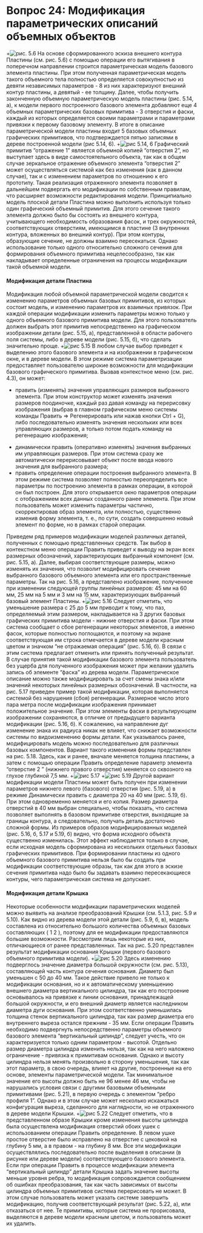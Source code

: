 # Вопрос 24: Модификация параметрических описаний объемных объектов
+![рис. 5.6](../resources/imgs/24/1.JPG)
На основе сформированного эскиза внешнего контура Пластины (см. рис. 5.6) с помощью операции его вытягивания в поперечном направлении строится параметрическая модель базового элемента пластины. При этом полученная параметрическая модель такого объемного тела полностью определяется совокупностью из девяти независимых параметров - 8 из них характеризуют внешний контур пластины, а девятый - ее толщину. Далее, чтобы получить законченную объемную параметрическую модель пластины (рис. 5.14, а), к модели первого построенного базового элемента добавляют еще 4 объемных параметрических базовых примитива - 3 отверстия и фаски, каждый из которых определяется своими параметрами и параметрами привязки к первому базовому элементу. В итоге в описание параметрической модели пластины входит 5 базовых объемных графических примитивов, что подтверждается пятью записями в дереве построенной модели (рис 5.14, 6). 
+![рис 5.14, 6](../resources/imgs/24/2.JPG)
Графический примитив “отражение 1” является объемной копией “отверстия 2”, но выступает здесь в виде самостоятельного объекта, так как в общем случае зеркальное отражение объемного элемента “отверстия 2” может осуществляться системой как без изменения (как в данном случае), так и с изменением параметров по отношению к его прототипу. Такая реализация отраженного элемента позволяет в дальнейшем подвергать его модификации по собственным правилам, что расширяет возможности редактирования модели. 
Принципиально модель плоской детали Пластина можно выполнить используя только один графический объемный примитив. Для этого сечение такого элемента должно было бы состоять из внешнего контура, учитывающего необходимость образования фасок, и трех окружностей, соответствующих отверстиям, имеющимся в пластине (3 внутренних контура, вложенных во внешний контур). При этом контуры, образующие сечение, не должны взаимно пересекаться. Однако использование только одного относительно сложного сечения для формирования объемного примитива нецелесообразно, так как накладывает определенные ограничения на процессы модификации такой объемной модели.

#### Модификация детали Пластина
Модификация любой объемной параметрической модели сводится к изменению параметров объемных базовых примитивов, из которых состоит модель, и изменению параметров их взаимных привязок. При каждой операции модификации изменить параметры можно только у одного объемного базового примитива модели. Для этого пользователь должен выбрать этот примитив непосредственно на графическом изображении детали (рис. 5.15, а), представленной в области рабочего поля системы, либо в дереве модели (рис. 5.15, б), что сделать значительно проще. 
+![рис 5.15](../resources/imgs/24/3.JPG)
В любом случае выбор приведет к выделению этого базового элемента и на изображении в графическом окне, и в дереве модели. 
В этом режиме система параметризации предоставляет пользователю широкие возможности для модификации базового графического примитива. Вызвав контекстное меню (см. рис. 4.3), он может: 
* править (изменять) значения управляющих размеров выбранного элемента. При этом конструктор может изменять значения размеров поодиночке, каждый раз давая команду на перерисовку изображения (выбрав в главном графическом меню системы команды Править => Регенерировать или нажав кнопки Ctrl + G), либо последовательно изменять значения нескольких или всех управляющих размеров, а только потом подать команду на регенерацию изображения; 
- динамически править (оперативно изменять) значения выбранных им управляющих размеров. При этом система сразу же автоматически перерисовывает объект после ввода нового значения для выбранного размера;
- править определение операции построения выбранного элемента. В этом режиме система позволяет полностью переопределить все параметры по построению элемента в рамках операции, в которой он был построен. Для этого открывается окно параметров операции с отображением всех данных созданного ранее элемента. При этом пользователь может изменить параметры частично, скорректировав образ элемента, или полностью, существенно изменив форму элемента, т. е., по сути, создать совершенно новый элемент по форме, но в рамках старой операции. 

Приведем ряд примеров модификации моделей различных деталей, полученных с помощью представленных средств.
Так выбор в контекстном меню операции Править приведет к выводу на экран всех размерных обозначений, характеризующих выбранный компонент (см. рис. 5.15, а). Далее, выбирая соответствующие размеры, можно изменять их значения, что позволит модифицировать сечение выбранного базового объемного элемента или его пространственные параметры. 
Так на рис. 5.16, а представлено изображение, полученное при изменении следующей группы линейных размеров: 45 мм на 60 мм, 25 мм на 5 мм и 3 мм на 15 мм, характеризующих выбранный базовый элемент Пластины. 
+![рис 5.16](../resources/imgs/24/4.JPG)
Следует отметить, что уменьшение размера с 25 до 5 мм приводит к тому, что паз, определяемый этим размером, накладывается на 3 других базовых графических примитива модели - нижние отверстия и фаски. При этом система сообщает о сбое регенерации некоторых элементов, а именно фасок, которые полностью поглощаются, и поэтому на экране соответствующая им строка отмечается в дереве модели красным цветом и значком “не отражаемая операция” (рис. 5.16, б). В связи с этим система предлагает отменить или принять полученный результат. В случае принятия такой модификации базового элемента пользователь без ущерба для полученного изображения может при желании удалить запись об элементе “фаска” из дерева модели. Параметрическое описание можно также модифицировать за счет смены знака и/или значений некоторых линейных размерных обозначений. В частности, на рис. 5.17 приведен пример такой модификации, которая выполняется системой без нарушения (сбоя) регенерации. Размерное число этого пара метра после модификации изображения принимает положительное значение. При этом элементы фаски в результирующем изображении сохраняются, в отличие от предыдущего варианта модификации (рис. 5.16, б). 
К сожалению, на направление дуг изменение знака их радиуса никак не влияет, что снижает возможности системы по видоизменению формы детали. 
Как указывалось ранее, модифицировать модель можно последовательно для различных базовых компонентов. Вариант такого изменения формы представлен на рис. 5.18. Здесь, как и ранее, вначале меняется толщина пластины, а затем с помощью операции Править определение параметр элемента “отверстие 2 ” (нижнего правого отверстия) меняется со сквозного на глухое глубиной 7,5 мм. 
+![рис 5.17](../resources/imgs/24/5.JPG)
+![рис 5.19](../resources/imgs/24/6.JPG)
Другой вариант модификации модели Пластины может быть получен при изменении параметров нижнего левого (базового) отверстия (рис. 5.19, а) в режиме Динамически править с диаметра 20 на 40 мм (рис. 5.19, б). 
При этом одновременно меняется и его копия. Размер диаметра отверстий в 40 мм выбран специально, чтобы показать, что система позволяет выполнять в базовом примитиве отверстия, выходящие за границы контура, а следовательно, получать деталь достаточно сложной формы. 
Из примеров образов модифицированных моделей (рис. 5.16, б, 5.17 и 5.19, б) видно, что форма исходного объекта существенно изменилась. Этот эффект наблюдается только в случае, если исходная модель сформирована из нескольких отдельных базовых графических примитивов. При формировании пластины из одного объемного базового примитива нельзя было бы создать при модификации соответствующие образы, так как для этого в эскизе сечения примитива надо было бы задавать взаимно пересекающиеся контуры, чего параметрическая система не допускает.
#### Модификация детали Крышка
Некоторые особенности модификации параметрических моделей можно выявить на анализе преобразований Крышки (см. 5.1.3, рис. 5.9 и 5.10). Как видно из дерева модели этой детали (рис. 5.9, б, в), модель составлена из относительно большого количества объемных базовых составляющих ( 1 2 ), поэтому для ее модификации предоставляются большие возможности. Рассмотрим лишь некоторые из них, отличающиеся от ранее представленных. Так на рис. 5.20 представлен результат модификации основания Крышки (первого базового объемного примитива модели).
+![рис 5.20](../resources/imgs/24/7.JPG)
Здесь изменению подверглось значение диаметра большой окружности (см. рис. 5.13), составляющей часть контура сечения основания. Диаметр был уменьшен с 50 до 40 мм. Такое действие привело не только к модификации основания, но и к автоматическому уменьшению внешнего диаметра вертикального цилиндра, так как его построение основывалось на привязке к линии основания, принадлежащей большой окружности, и его внешний диаметр является наследником диаметра дуги основания. При этом соответственно уменьшилась толщина стенок вертикального цилиндра, так как размер диаметра его внутреннего выреза остался прежним - 35 мм. 
Если операции Править необходимо подвергнуть непосредственно параметры объемного базового элемента “вертикальный цилиндр”, следует учесть, что он характеризуется только одним параметром - высотой. Отдельно размер диаметра цилиндра изменить нельзя, так как на него наложено ограничение - привязка к примитивам основания. Однако и высоту цилиндра нельзя менять произвольно в сторону уменьшения, так как этот параметр, в свою очередь, влияет на другие, построенные на его основе, элементы параметрической модели. Так минимальное значение его высоты должно быть не 96 менее 46 мм, чтобы не нарушались условия связи с другими базовыми объемными примитивами (рис. 5.21), в первую очередь с элементом “ребро профиля 1”. Однако и в этом случае может несколько искажаться конфигурация выреза, сделанного для наглядности, но не отраженного в дереве модели Крышки.
+![рис 5.22](../resources/imgs/24/8.JPG)
Следует отметить, что в представленном образе Крышки кроме изменения высоты цилиндра была осуществлена модификация отверстий обоих ушек с использованием операции Править определение. 
В левом ушке простое отверстие было исправлено на отверстие с цековкой на глубину 5 мм, а в правом - на глубину 8 мм. Все эти модификации осуществлялись последовательно после выделения в описании (в рисунке или дереве модели) соответствующего базового элемента. 
Если при операции Править в процессе модификации элемента “вертикальный цилиндр” детали Крышка задать значение высоты меньше уровня ребра, то модификация сопровождается сообщением об ошибках преобразования, так как часть зависимых от высоты цилиндра объемных примитивов система перерисовать не может. В этом случае пользователь может указать системе завершить модификацию, получив соответствующий результат (рис. 5.22, а), или отказаться от нее. Те примитивы, которые система не прорисовала, выделяются в дереве модели красным цветом, и пользователь может их удалить.